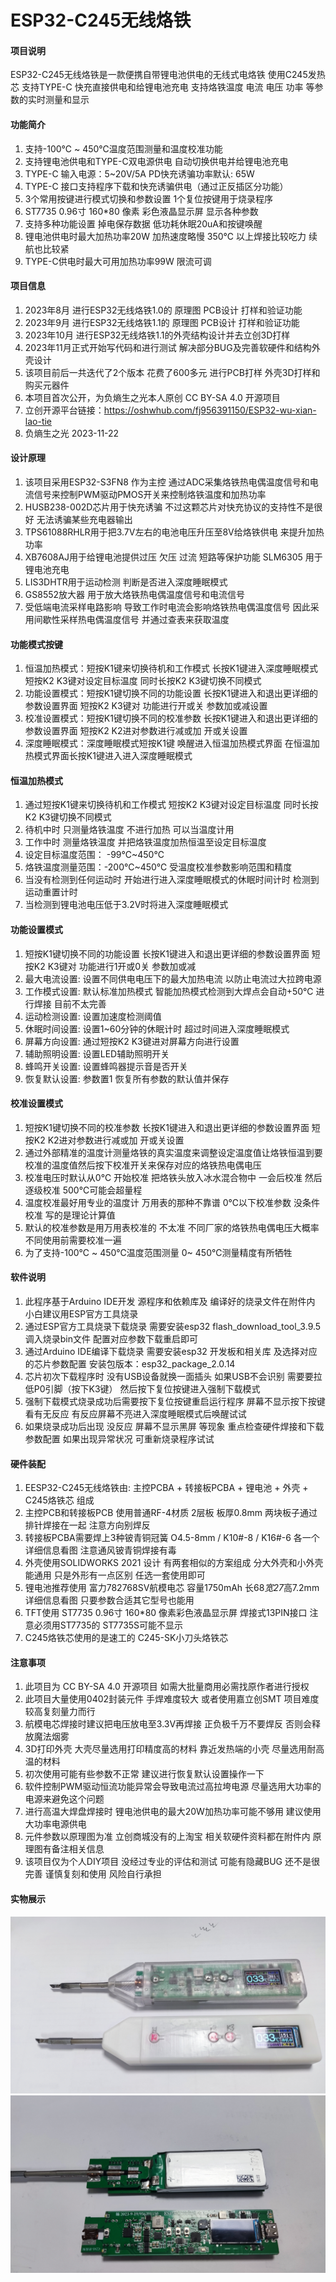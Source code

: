 # ESP32-C245无线烙铁

#### 项目说明
ESP32-C245无线烙铁是一款便携自带锂电池供电的无线式电烙铁  使用C245发热芯  支持TYPE-C 快充直接供电和给锂电池充电  支持烙铁温度  电流 电压 功率 等参数的实时测量和显示  

 

#### 功能简介
1.  支持-100℃ ~ 450℃温度范围测量和温度校准功能
2.  支持锂电池供电和TYPE-C双电源供电   自动切换供电并给锂电池充电
3.  TYPE-C 输入电源：5~20V/5A    PD快充诱骗功率默认: 65W
4.  TYPE-C 接口支持程序下载和快充诱骗供电（通过正反插区分功能）
5.  3个常用按键进行模式切换和参数设置  1个复位按键用于烧录程序
6.  ST7735 0.96寸   160*80 像素 彩色液晶显示屏 显示各种参数 
7.  支持多种功能设置  掉电保存数据   低功耗休眠20uA和按键唤醒
8.  锂电池供电时最大加热功率20W  加热速度略慢  350℃ 以上焊接比较吃力  续航也比较紧
9.  TYPE-C供电时最大可用加热功率99W  限流可调 


#### 项目信息
1.  2023年8月   进行ESP32无线烙铁1.0的 原理图 PCB设计 打样和验证功能
2.  2023年9月   进行ESP32无线烙铁1.1的 原理图 PCB设计 打样和验证功能
3.  2023年10月 进行ESP32无线烙铁1.1的外壳结构设计并去立创3D打样
4.  2023年11月正式开始写代码和进行测试 解决部分BUG及完善软硬件和结构外壳设计
5.  该项目前后一共迭代了2个版本 花费了600多元 进行PCB打样 外壳3D打样和购买元器件 
6.  本项目首次公开，为负熵生之光本人原创 CC BY-SA 4.0  开源项目
7.  立创开源平台链接：https://oshwhub.com/fj956391150/ESP32-wu-xian-lao-tie
8.  负熵生之光 2023-11-22


#### 设计原理
1.  该项目采用ESP32-S3FN8 作为主控 通过ADC采集烙铁热电偶温度信号和电流信号来控制PWM驱动PMOS开关来控制烙铁温度和加热功率 
2.  HUSB238-002D芯片用于快充诱骗  不过这颗芯片对快充协议的支持性不是很好  无法诱骗某些充电器输出  
3.  TPS61088RHLR用于把3.7V左右的电池电压升压至8V给烙铁供电 来提升加热功率 
4.  XB7608AJ用于给锂电池提供过压 欠压  过流 短路等保护功能   SLM6305  用于锂电池充电
5.  LIS3DHTR用于运动检测  判断是否进入深度睡眠模式
6.  GS8552放大器  用于放大烙铁热电偶温度信号和电流信号
7.  受低端电流采样电路影响 导致工作时电流会影响烙铁热电偶温度信号 因此采用间歇性采样热电偶温度信号 并通过查表来获取温度
 

#### 功能模式按键
1.  恒温加热模式：短按K1键来切换待机和工作模式 长按K1键进入深度睡眠模式  短按K2  K3键对设定目标温度  同时长按K2  K3键切换不同模式
2.  功能设置模式：短按K1键切换不同的功能设置 长按K1键进入和退出更详细的参数设置界面  短按K2  K3键对 功能进行开或关 参数加或减设置  
3.  校准设置模式：短按K1键切换不同的校准参数 长按K1键进入和退出更详细的参数设置界面  短按K2  K2进对参数进行减或加 开或关设置
4.  深度睡眠模式：深度睡眠模式短按K1键 唤醒进入恒温加热模式界面  在恒温加热模式界面长按K1键进入进入深度睡眠模式

#### 恒温加热模式
1.  通过短按K1键来切换待机和工作模式   短按K2  K3键对设定目标温度 同时长按K2  K3键切换不同模式
2.  待机中时 只测量烙铁温度 不进行加热  可以当温度计用
3.  工作中时 测量烙铁温度 并把烙铁温度加热恒温至设定目标温度 
4.  设定目标温度范围：  -99℃~450℃      
5.  烙铁温度测量范围：-200℃~450℃     受温度校准参数影响范围和精度
6.  当没有检测到任何运动时 开始进行进入深度睡眠模式的休眠时间计时  检测到运动重置计时
7.  当检测到锂电池电压低于3.2V时将进入深度睡眠模式  
 

#### 功能设置模式
1.  短按K1键切换不同的功能设置 长按K1键进入和退出更详细的参数设置界面  短按K2  K3键对 功能进行1开或0关 参数加或减   
2.  最大电流设置:  设置不同供电电压下的最大加热电流 以防止电流过大拉跨电源   
3.  工作模式设置:  默认标准加热模式  智能加热模式检测到大焊点会自动+50℃ 进行焊接 目前不太完善
4.  运动检测设置:  设置加速度检测阈值  
5.  休眠时间设置:  设置1~60分钟的休眠计时 超过时间进入深度睡眠模式
6.  屏幕方向设置:  通过短按K2 K3键进对屏幕方向进行设置
7.  辅助照明设置:  设置LED辅助照明开关
8.  蜂鸣开关设置:  设置蜂鸣器提示音是否开关 
9.  恢复默认设置:  参数置1  恢复所有参数的默认值并保存


#### 校准设置模式
1.  短按K1键切换不同的校准参数 长按K1键进入和退出更详细的参数设置界面   短按K2  K2进对参数进行减或加 开或关设置
2.  通过外部精准的温度计测量烙铁的真实温度来调整设定温度值让烙铁恒温到要校准的温度值然后按下校准开关来保存对应的烙铁热电偶电压
3.  校准电压时默认从0℃ 开始校准  把烙铁头放入冰水混合物中 一会后校准  然后逐级校准   500℃可能会超量程
4.  温度校准最好用专业的温度计 万用表的那种不靠谱   0℃以下校准参数 没条件校准 写的是理论计算值
5.  默认的校准参数是用万用表校准的 不太准 不同厂家的烙铁热电偶电压大概率不同使用前需要校准一遍
6.  为了支持-100℃ ~ 450℃温度范围测量 0~ 450℃测量精度有所牺牲  

 
#### 软件说明
1.  此程序基于Arduino IDE开发  源程序和依赖库及 编译好的烧录文件在附件内    小白建议用ESP官方工具烧录
2.  通过ESP官方工具烧录下载烧录 需要安装esp32 flash_download_tool_3.9.5  调入烧录bin文件  配置对应参数下载重启即可   
3.  通过Arduino IDE编译下载烧录 需要安装esp32 开发板和相关库 及选择对应的芯片参数配置  安装包版本：esp32_package_2.0.14 
4.  芯片初次下载程序时 没有USB设备就换一面插头 如果USB不会识别  需要要拉低P0引脚（按下K3键） 然后按下复位按键进入强制下载模式
5.  强制下载模式烧录成功后需要按下复位按键重启运行程序  屏幕不显示按下按键看有无反应  有反应屏幕不亮进入深度睡眠模式后唤醒试试
6.  如果烧录成功后出现 没反应 屏幕不显示黑屏  等现象 重点检查硬件焊接和下载参数配置   如果出现异常状况 可重新烧录程序试试

 
#### 硬件装配
1.  EESP32-C245无线烙铁由: 主控PCBA + 转接板PCBA + 锂电池 + 外壳 + C245烙铁芯 组成 
2.  主控PCB和转接板PCB 使用普通RF-4材质  2层板  板厚0.8mm    两块板子通过排针焊接在一起 注意方向别焊反
3.  转接板PCBA需要焊上3种铍青铜冠簧  O4.5-8mm / K10#-8 / K16#-6   各一个 详细信息看图   注意通风铍青铜焊接有毒
4.  外壳使用SOLIDWORKS 2021 设计 有两套相似的方案组成 分大外壳和小外壳  能通用 只是外形有一点区别 任选一套使用即可  
5.  锂电池推荐使用 富力782768SV航模电芯 容量1750mAh  长68*宽27*高7.2mm 详细信息看图    只要参数合适其它型号也能用
6.  TFT使用 ST7735   0.96寸  160*80 像素彩色液晶显示屏  焊接式13PIN接口  注意必须用ST7735的  ST7735S可能不显示
7.  C245烙铁芯使用的是速工的 C245-SK小刀头烙铁芯
 

#### 注意事项
1.  此项目为 CC BY-SA 4.0 开源项目 如需大批量商用必需找原作者进行授权 
2.  此项目大量使用0402封装元件 手焊难度较大  或者使用嘉立创SMT   项目难度较高复刻量力而行    
3.  航模电芯焊接时建议把电压放电至3.3V再焊接  正负极千万不要焊反  否则会释放魔法烟雾
4.  3D打印外壳  大壳尽量选用打印精度高的材料  靠近发热端的小壳 尽量选用耐高温的材料  
5.  初次使用可能有些参数不正常  建议进行恢复默认设置操作一下 
6.  软件控制PWM驱动恒流功能异常会导致电流过高拉垮电源  尽量选用大功率的电源来避免这个问题
7.  进行高温大焊盘焊接时 锂电池供电的最大20W加热功率可能不够用  建议使用大功率电源供电
8.  元件参数以原理图为准 立创商城没有的上淘宝   相关软硬件资料都在附件内   原理图有备注相关信息
9.  该项目仅为个人DIY项目 没经过专业的评估和测试  可能有隐藏BUG  还不是很完善 谨慎复刻和使用  风险自行承担
 

#### 实物展示
![输入图片说明](img/B.jpg)
![输入图片说明](img/A.jpg)
